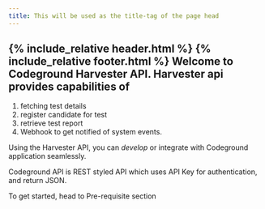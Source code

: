 ```yaml
---
title: This will be used as the title-tag of the page head
---
```


{% include_relative header.html %}
{% include_relative footer.html %}
Welcome to Codeground Harvester API. Harvester api provides capabilities of 
---

1. fetching test details
2. register candidate for test 
3. retrieve test report
4. Webhook to get notified of system events.

Using the  Harvester API, you can *develop* or integrate with Codeground application seamlessly.

Codeground API is REST styled API which uses API Key for authentication, and return JSON.

To get started, head to Pre-requisite section 




